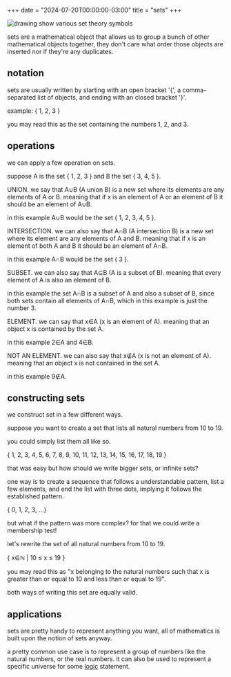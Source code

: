 +++
date = "2024-07-20T00:00:00-03:00"
title = "sets"
+++

![drawing show various set theory symbols](/set_theory.png)

sets are a mathematical object that allows us to group a bunch of other mathematical objects together,
they don't care what order those objects are inserted nor if they're any duplicates.

## notation

sets are usually written by starting with an open bracket '{',
a comma-separated list of objects, and ending with an closed bracket '}'.

example: { 1, 2, 3 }

you may read this as the set containing the numbers 1, 2, and 3.

## operations

we can apply a few operation on sets.

suppose A is the set { 1, 2, 3 } and B the set { 3, 4, 5 }.

UNION. we say that A&cup;B (A union B) is a new set where its elements are any elements of A or B. meaning that if x is an element of A or an element of B it should be an element of A&cup;B.

in this example A&cup;B would be the set { 1, 2, 3, 4, 5 }.

INTERSECTION. we can also say that A&cap;B (A intersection B) is a new set where its element are any elements of A and B. meaning that if x is an element of both A and B it should be an element of A&cap;B.

in this example A&cap;B would be the set { 3 }.

SUBSET. we can also say that A&sube;B (A is a subset of B). meaning that every element of A is also an element of B.

in this example the set A&cap;B is a subset of A and also a subset of B, since both sets contain all elements of A&cap;B, which in this example is just the number 3.

ELEMENT. we can say that x&isin;A (x is an element of A). meaning that an object x is contained by the set A.

in this example 2&isin;A and 4&isin;B.

NOT AN ELEMENT. we can also say that x&notin;A (x is not an element of A). meaning that an object x is not contained in the set A.

in this example 9&notin;A.

## constructing sets

we construct set in a few different ways.

suppose you want to create a set that lists all natural numbers from 10 to 19.

you could simply list them all like so.

{ 1, 2, 3, 4, 5, 6, 7, 8, 9, 10, 11, 12, 13, 14, 15, 16, 17, 18, 19 }

that was easy but how should we write bigger sets, or infinite sets?

one way is to create a sequence that follows a understandable pattern, list a few elements, and end the list with three dots, implying it follows the established pattern.

{ 0, 1, 2, 3, …}

but what if the pattern was more complex? for that we could write a membership test!

let's rewrite the set of all natural numbers from 10 to 19.

{ x&isin;&Nopf; | 10 &le; x &le; 19 }

you may read this as "x belonging to the natural numbers such that x is greater than or equal to 10 and less than or equal to 19".

both ways of writing this set are equally valid.

## applications

sets are pretty handy to represent anything you want, all of mathematics is built upon the notion of sets anyway.

a pretty common use case is to represent a group of numbers like the natural numbers, or the real numbers. it can also be used to represent a specific universe for some [logic](/notes/logic) statement.
